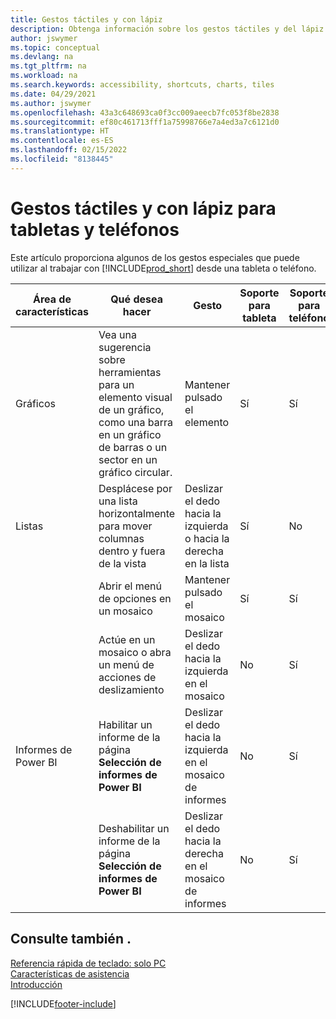 ```yaml
---
title: Gestos táctiles y con lápiz
description: Obtenga información sobre los gestos táctiles y del lápiz que le ayudan a trabajar de manera eficiente con sus datos de tabletas y teléfonos.
author: jswymer
ms.topic: conceptual
ms.devlang: na
ms.tgt_pltfrm: na
ms.workload: na
ms.search.keywords: accessibility, shortcuts, charts, tiles
ms.date: 04/29/2021
ms.author: jswymer
ms.openlocfilehash: 43a3c648693ca0f3cc009aeecb7fc053f8be2838
ms.sourcegitcommit: ef80c461713fff1a75998766e7a4ed3a7c6121d0
ms.translationtype: HT
ms.contentlocale: es-ES
ms.lasthandoff: 02/15/2022
ms.locfileid: "8138445"
---
```

# <a name="touch-and-pen-gestures-for-tablet-and-phones"></a>Gestos táctiles y con lápiz para tabletas y teléfonos 

Este artículo proporciona algunos de los gestos especiales que puede utilizar al trabajar con [!INCLUDE[prod_short](includes/prod_short.md)] desde una tableta o teléfono.

|Área de características|Qué desea hacer|Gesto|Soporte para tableta|Soporte para teléfono|
|------------|----------------------|-------|--------------|-------------|
|Gráficos|Vea una sugerencia sobre herramientas para un elemento visual de un gráfico, como una barra en un gráfico de barras o un sector en un gráfico circular.|Mantener pulsado el elemento|Sí|Sí|
|Listas|Desplácese por una lista horizontalmente para mover columnas dentro y fuera de la vista|Deslizar el dedo hacia la izquierda o hacia la derecha en la lista|Sí|No|
||Abrir el menú de opciones en un mosaico|Mantener pulsado el mosaico|Sí|Sí|
||Actúe en un mosaico o abra un menú de acciones de deslizamiento |Deslizar el dedo hacia la izquierda en el mosaico|No|Sí|
|Informes de Power BI|Habilitar un informe de la página **Selección de informes de Power BI** |Deslizar el dedo hacia la izquierda en el mosaico de informes|No|Sí|
||Deshabilitar un informe de la página **Selección de informes de Power BI** |Deslizar el dedo hacia la derecha en el mosaico de informes|No|Sí|

<!-- ## Charts

Business Central built-in charts display useful information about business data and KPIs. You can get additional information about the data by using the tooltips that are available on top of the data. To access a tooltip, tap and hold or hover over the data.

-->

## <a name="see-also"></a>Consulte también .

[Referencia rápida de teclado: solo PC](keyboard-shortcuts-cheatsheet.md)  
[Características de asistencia](ui-accessibility.md)  
[Introducción](product-get-started.md)  

[!INCLUDE[footer-include](includes/footer-banner.md)]